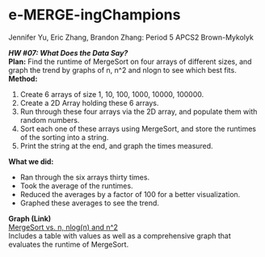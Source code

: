 # e-MERGE-ingChampions
Jennifer Yu, Eric Zhang, Brandon Zhang: Period 5 APCS2 Brown-Mykolyk <br> 

***HW #07: What Does the Data Say?*** <br> 
**Plan:** Find the runtime of MergeSort on four arrays of different sizes, and graph the trend by graphs of n, n^2 and nlogn to see which best fits. <br> 
**Method:**
  1. Create 6 arrays of size 1, 10, 100, 1000, 10000, 100000. 
  2. Create a 2D Array holding these 6 arrays. 
  3. Run through these four arrays via the 2D array, and populate them with random numbers. 
  4. Sort each one of these arrays using MergeSort, and store the runtimes of the sorting into a string. 
  5. Print the string at the end, and graph the times measured. 
  
**What we did:**
  * Ran through the six arrays thirty times. 
  * Took the average of the runtimes. 
  * Reduced the averages by a factor of 100 for a better visualization. 
  * Graphed these averages to see the trend. 

**Graph (Link)** <br> 
 [MergeSort vs. n, nlog(n) and n^2](https://docs.google.com/document/d/1VB3V4dNLcd05KYYzLG7QXkBsOT2EIJXENATCzGV4F_Q/pub)<br> 
 Includes a table with values as well as a comprehensive graph that evaluates the runtime of MergeSort. 

